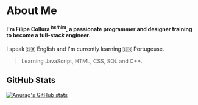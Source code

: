 # About Me
#### I'm Filipe Collura <sup>he/him</sup>, a passionate programmer and designer training to become a full-stack engineer.
I speak 🇨🇦 English and I'm currently learning 🇧🇷 Portugeuse.

> Learning JavaScript, HTML, CSS, SQL and C++.
## GitHub Stats

[![Anurag's GitHub stats](https://github-readme-stats.vercel.app/api?username=filipecollura)](https://github.com/anuraghazra/github-readme-stats)
